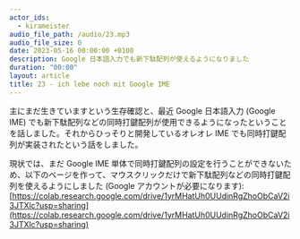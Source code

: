 ```yaml
---
actor_ids:
  - kirameister
audio_file_path: /audio/23.mp3
audio_file_size: 0
date: 2023-05-16 00:00:00 +0100
description: Google 日本語入力でも新下駄配列が使えるようになりました
duration: "00:00"
layout: article
title: 23 - ich lebe noch mit Google IME
---
```


主にまだ生きていますという生存確認と、最近 Google 日本語入力 (Google IME) でも新下駄配列などの同時打鍵配列が使用できるようになったということを話しました。それからひっそりと開発しているオレオレ IME でも同時打鍵配列が実装されたという話をしました。

現状では、まだ Google IME 単体で同時打鍵配列の設定を行うことができないため、以下のベージを作って、マウスクリックだけで新下駄配列などの同時打鍵配列を使えるようにしました (Google アカウントが必要になります): [https://colab.research.google.com/drive/1yrMHatUh0UUdinRgZhoObCaV2i3JTXlc?usp=sharing](https://colab.research.google.com/drive/1yrMHatUh0UUdinRgZhoObCaV2i3JTXlc?usp=sharing)
